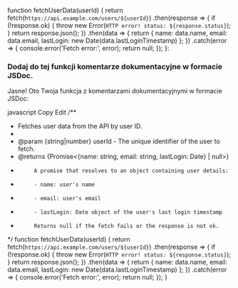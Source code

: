 function fetchUserData(userId) {
  return fetch(`https://api.example.com/users/${userId}`)
    .then(response => {
      if (!response.ok) {
        throw new Error(`HTTP error! status: ${response.status}`);
      }
      return response.json();
    })
    .then(data => {
      return {
        name: data.name,
        email: data.email,
        lastLogin: new Date(data.lastLoginTimestamp)
      };
    })
    .catch(error => {
      console.error('Fetch error:', error);
      return null;
    });
}:
### Dodaj do tej funkcji komentarze dokumentacyjne w formacie JSDoc.

Jasne! Oto Twoja funkcja z komentarzami dokumentacyjnymi w formacie JSDoc:

javascript
Copy
Edit
/**
 * Fetches user data from the API by user ID.
 *
 * @param {string|number} userId - The unique identifier of the user to fetch.
 * @returns {Promise<{name: string, email: string, lastLogin: Date} | null>} 
 *          A promise that resolves to an object containing user details:
 *          - name: user's name
 *          - email: user's email
 *          - lastLogin: Date object of the user's last login timestamp
 *          Returns null if the fetch fails or the response is not ok.
 */
function fetchUserData(userId) {
  return fetch(`https://api.example.com/users/${userId}`)
    .then(response => {
      if (!response.ok) {
        throw new Error(`HTTP error! status: ${response.status}`);
      }
      return response.json();
    })
    .then(data => {
      return {
        name: data.name,
        email: data.email,
        lastLogin: new Date(data.lastLoginTimestamp)
      };
    })
    .catch(error => {
      console.error('Fetch error:', error);
      return null;
    });
}

